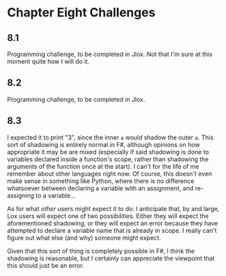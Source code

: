 # Chapter Eight Challenges

## 8.1

Programming challenge, to be completed in Jlox.  Not that I'm sure at this moment quite how I will do it.

## 8.2

Programming challenge, to be completed in Jlox.

## 8.3

I expected it to print "3", since the inner `a` would shadow the outer `a`.  This sort of shadowing is entirely normal in F#, although opinions on how appropriate it may be are mixed (especially if said shadowing is done to variables declared inside a function's scope, rather than shadowing the arguments of the function once at the start).  I can't for the life of me remember about other languages right now.  Of course, this doesn't even make sense in something like Python, where there is no difference whatsoever between declaring a variable with an assignment, and re-assigning to a variable...

As for what _other_ users might expect it to do:  I anticipate that, by and large, Lox users will expect one of two possibilities.  Either they will expect the aforementioned shadowing, or they will expect an error because they have attempted to declare a variable name that is already in scope.  I really can't figure out what else (and why) someone might expect.

Given that this sort of thing is completely possible in F#, I think the shadowing is reasonable, but I certainly can appreciate the viewpoint that this should just be an error.
